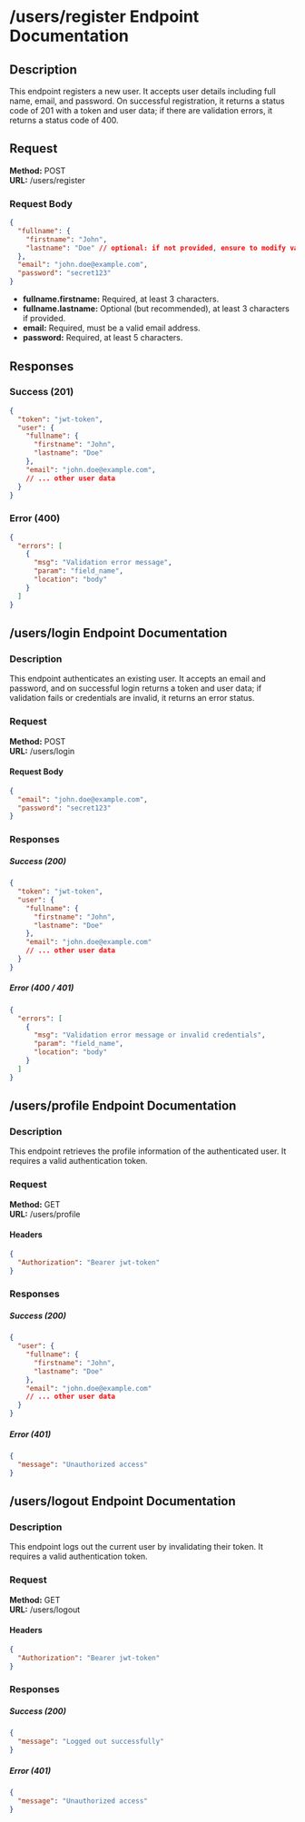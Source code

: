 # /users/register Endpoint Documentation

## Description
This endpoint registers a new user. It accepts user details including full name, email, and password. On successful registration, it returns a status code of 201 with a token and user data; if there are validation errors, it returns a status code of 400.

## Request
**Method:** POST  
**URL:** /users/register  

### Request Body
```json
{
  "fullname": {
    "firstname": "John",
    "lastname": "Doe" // optional: if not provided, ensure to modify validations as needed
  },
  "email": "john.doe@example.com",
  "password": "secret123"
}
```

- **fullname.firstname:** Required, at least 3 characters.
- **fullname.lastname:** Optional (but recommended), at least 3 characters if provided.
- **email:** Required, must be a valid email address.
- **password:** Required, at least 5 characters.

## Responses

### Success (201)
```json
{
  "token": "jwt-token",
  "user": {
    "fullname": {
      "firstname": "John",
      "lastname": "Doe"
    },
    "email": "john.doe@example.com",
    // ... other user data
  }
}
```

### Error (400)
```json
{
  "errors": [
    {
      "msg": "Validation error message",
      "param": "field_name",
      "location": "body"
    }
  ]
}
```

## /users/login Endpoint Documentation

### Description
This endpoint authenticates an existing user. It accepts an email and password, and on successful login returns a token and user data; if validation fails or credentials are invalid, it returns an error status.

### Request
**Method:** POST  
**URL:** /users/login  

#### Request Body
```json
{
  "email": "john.doe@example.com",
  "password": "secret123"
}
```

### Responses

##### Success (200)
```json
{
  "token": "jwt-token",
  "user": {
    "fullname": {
      "firstname": "John",
      "lastname": "Doe"
    },
    "email": "john.doe@example.com"
    // ... other user data
  }
}
```

##### Error (400 / 401)
```json
{
  "errors": [
    {
      "msg": "Validation error message or invalid credentials",
      "param": "field_name",
      "location": "body"
    }
  ]
}
```

## /users/profile Endpoint Documentation

### Description
This endpoint retrieves the profile information of the authenticated user. It requires a valid authentication token.

### Request
**Method:** GET  
**URL:** /users/profile

#### Headers
```json
{
  "Authorization": "Bearer jwt-token"
}
```

### Responses

##### Success (200)
```json
{
  "user": {
    "fullname": {
      "firstname": "John",
      "lastname": "Doe"
    },
    "email": "john.doe@example.com"
    // ... other user data
  }
}
```

##### Error (401)
```json
{
  "message": "Unauthorized access"
}
```

## /users/logout Endpoint Documentation

### Description
This endpoint logs out the current user by invalidating their token. It requires a valid authentication token.

### Request
**Method:** GET  
**URL:** /users/logout

#### Headers
```json
{
  "Authorization": "Bearer jwt-token"
}
```

### Responses

##### Success (200)
```json
{
  "message": "Logged out successfully"
}
```

##### Error (401)
```json
{
  "message": "Unauthorized access"
}
```


